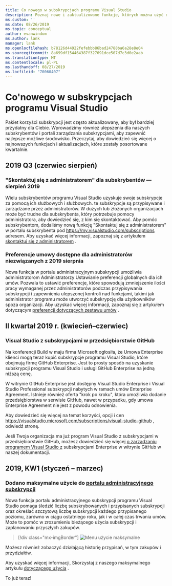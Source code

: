 ```yaml
---
title: Co nowego w subskrypcjach programu Visual Studio
description: Poznaj nowe i zaktualizowane funkcje, których można użyć do zarządzania subskrypcjami programu Visual Studio.
ms.custom: ''
ms.date: 08/26/2019
ms.topic: conceptual
author: evanwindom
ms.author: lank
manager: lank
ms.openlocfilehash: b78126d44922fefebbb86bad24788ba6a28e8e04
ms.sourcegitcommit: 8a699df154464387f327691dce507d7c3d0e2aab
ms.translationtype: MT
ms.contentlocale: pl-PL
ms.lasthandoff: 08/27/2019
ms.locfileid: "70060407"
---
```

# <a name="what39s-new-in-visual-studio-subscriptions"></a>Co&#39;nowego w subskrypcjach programu Visual Studio

Pakiet korzyści subskrypcji jest często aktualizowany, aby był bardziej przydatny dla Ciebie. Wprowadzimy również ulepszenia dla naszych subskrybentów i portali zarządzania subskrypcjami, aby zapewnić najlepsze możliwe środowisko.  Przeczytaj, aby dowiedzieć się więcej o najnowszych funkcjach i aktualizacjach, które zostały posortowane kwartalnie.

## <a name="2019-q3-june-august"></a>2019 Q3 (czerwiec sierpień)

### <a name="contact-my-admin-available-for-subscribers---august-2019"></a>"Skontaktuj się z administratorem" dla subskrybentów — sierpień 2019
Wielu subskrybentów programu Visual Studio uzyskuje swoje subskrypcje za pomocą ich służbowych i służbowych. te subskrypcje są przypisywane i zarządzane przez administratorów.  W dużych lub złożonych organizacjach może być trudne dla subskrybenta, który potrzebuje pomocy administratora, aby dowiedzieć się, z kim się skontaktować.  Aby pomóc subskrybentom, dodaliśmy nową funkcję "Skontaktuj się z administratorem" w portalu subskrybenta pod https://my.visualstudio.com/subscriptions adresem. Aby uzyskać więcej informacji, zapoznaj się z artykułem [skontaktuj się z administratorem](contact-my-admin.md) . 

### <a name="agreement-preferences-available-for-super-admins---august-2019"></a>Preferencje umowy dostępne dla administratorów niezwiązanych z 2019 sierpnia
Nowa funkcja w portalu administracyjnym subskrypcji umożliwia administratorom Administratorzy Ustawianie preferencji globalnych dla ich umów.  Pozwala to ustawić preferencje, które spowodują zmniejszenie ilości pracy wymaganej przez administratorów podczas przypisywania subskrypcji i zapewnienia ulepszonej kontroli nad funkcjami, takimi jak administrator programu może utworzyć subskrypcję dla użytkowników spoza organizacji.  Aby uzyskać więcej informacji, zapoznaj się z artykułem dotyczącym [preferencji dotyczących zestawu umów](admin-prefs.md) . 

## <a name="2019-q2-april-june"></a>II kwartał 2019 r. (kwiecień–czerwiec)

### <a name="visual-studio-with-github-enterprise-subscriptions"></a>Visual Studio z subskrypcjami w przedsiębiorstwie GitHub
Na konferencji Build w maju firma Microsoft ogłosiła, że Umowa Enterprise klienci mogą teraz kupić subskrypcje programu Visual Studio, które obejmują firmę GitHub Enterprise.  Jest to prosty sposób na uzyskanie subskrypcji programu Visual Studio i usługi GitHub Enterprise na jedną niższą cenę.  

W witrynie GitHub Enterprise jest dostępny Visual Studio Enterprise i Visual Studio Professional subskrypcji nabytych w ramach umów Enterprise Agreement. Istnieje również oferta "krok po kroku", która umożliwia dodanie przedsiębiorstwa w serwisie GitHub, nawet w przypadku, gdy umowa Enterprise Agreement nie jest z powodu odnowienia.

Aby dowiedzieć się więcej na temat korzyści, opcji i cen https://visualstudio.microsoft.com/subscriptions/visual-studio-github , odwiedź stronę. 

Jeśli Twoja organizacja ma już program Visual Studio z subskrypcjami w przedsiębiorstwie GitHub, możesz dowiedzieć się więcej [o zarządzaniu programem Visual Studio z](assign-github.md) subskrypcjami Enterprise w witrynie GitHub w naszej dokumentacji.  

## <a name="2019-q1-january-march"></a>2019, KW1 (styczeń – marzec)

### <a name="maximum-usage-added-to-subscriptions-administration-portalhttpsmanagevisualstudiocom"></a>Dodano maksymalne użycie do [portalu administracyjnego subskrypcji](https://manage.visualstudio.com)
Nowa funkcja portalu administracyjnego subskrypcji programu Visual Studio pomaga śledzić liczbę subskrybowanych i przypisanych subskrypcji oraz określać szczytową liczbę subskrypcji każdego przypisanego poziomu, zarówno w ciągu ostatniego roku, jak i w całej czas trwania umów. Może to pomóc w zrozumieniu bieżącego użycia subskrypcji i zaplanowaniu przyszłych zakupów. 

  > [!div class="mx-imgBorder"]
  > ![Menu użycie maksymalne](_img/maximum-usage/maximum-usage-menu.png)

Możesz również zobaczyć działającą historię przypisań, w tym zakupów i przydziałów.   

Aby uzyskać więcej informacji, Skorzystaj z naszego maksymalnego artykułu [dotyczącego użycia](maximum-usage.md) . 





To już teraz!
